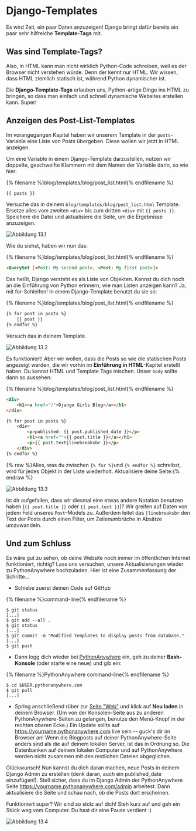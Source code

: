 # Django-Templates

Es wird Zeit, ein paar Daten anzuzeigen! Django bringt dafür bereits ein paar sehr hilfreiche **Template-Tags** mit.

## Was sind Template-Tags?

Also, in HTML kann man nicht wirklich Python-Code schreiben, weil es der Browser nicht verstehen würde. Denn der kennt nur HTML. Wir wissen, dass HTML ziemlich statisch ist, während Python dynamischer ist.

Die **Django-Template-Tags** erlauben uns, Python-artige Dinge ins HTML zu bringen, so dass man einfach und schnell dynamische Websites erstellen kann. Super!

## Anzeigen des Post-List-Templates

Im vorangegangen Kapitel haben wir unserem Template in der `posts`-Variable eine Liste von Posts übergeben. Diese wollen wir jetzt in HTML anzeigen.

Um eine Variable in einem Django-Template darzustellen, nutzen wir doppelte, geschweifte Klammern mit dem Namen der Variable darin, so wie hier:

{% filename %}blog/templates/blog/post_list.html{% endfilename %}

```html
{{ posts }}
```

Versuche das in deinem `blog/templates/blog/post_list.html` Template. Ersetze alles vom zweiten `<div>` bis zum dritten `<div>` mit `{{ posts }}`. Speichere die Datei und aktualisiere die Seite, um die Ergebnisse anzuzeigen.

![Abbildung 13.1](images/step1.png)

Wie du siehst, haben wir nun das:

{% filename %}blog/templates/blog/post_list.html{% endfilename %}

```html
<QuerySet [<Post: My second post>, <Post: My first post>]>
```

Das heißt, Django versteht es als Liste von Objekten. Kannst du dich noch an die Einführung von Python erinnern, wie man Listen anzeigen kann? Ja, mit for-Schleifen! In einem Django-Template benutzt du sie so:

{% filename %}blog/templates/blog/post_list.html{% endfilename %}

```html
{% for post in posts %}
    {{ post }}
{% endfor %}
```

Versuch das in deinem Template.

![Abbildung 13.2](images/step2.png)

Es funktioniert! Aber wir wollen, dass die Posts so wie die statischen Posts angezeigt werden, die wir vorhin im **Einführung in HTML**-Kapitel erstellt haben. Du kannst HTML und Template Tags mischen. Unser `body` sollte dann so aussehen:

{% filename %}blog/templates/blog/post_list.html{% endfilename %}

```html
<div>
    <h1><a href="/">Django Girls Blog</a></h1>
</div>

{% for post in posts %}
    <div>
        <p>published: {{ post.published_date }}</p>
        <h1><a href="">{{ post.title }}</a></h1>
        <p>{{ post.text|linebreaksbr }}</p>
    </div>
{% endfor %}
```

{% raw %}Alles, was du zwischen `{% for %}`und `{% endfor %}` schreibst, wird für jedes Objekt in der Liste wiederholt. Aktualisiere deine Seite:{% endraw %}

![Abbildung 13.3](images/step3.png)

Ist dir aufgefallen, dass wir diesmal eine etwas andere Notation benutzen haben (`{{ post.title }}` oder `{{ post.text }}`)? Wir greifen auf Daten von jedem Feld unseres `Post`-Models zu. Außerdem leitet das `|linebreaksbr` den Text der Posts durch einen Filter, um Zeilenumbrüche in Absätze umzuwandeln.

## Und zum Schluss

Es wäre gut zu sehen, ob deine Website noch immer im öffentlichen Internet funktioniert, richtig? Lass uns versuchen, unsere Aktualisierungen wieder zu PythonAnywhere hochzuladen. Hier ist eine Zusammenfassung der Schritte…

* Schiebe zuerst deinen Code auf GitHub

{% filename %}command-line{% endfilename %}

    $ git status
    [...]
    $ git add --all .
    $ git status
    [...]
    $ git commit -m "Modified templates to display posts from database."
    [...]
    $ git push
    

* Dann logg dich wieder bei [PythonAnywhere](https://www.pythonanywhere.com/consoles/) ein, geh zu deiner **Bash-Konsole** (oder starte eine neue) und gib ein:

{% filename %}PythonAnywhere command-line{% endfilename %}

    $ cd $USER.pythonanywhere.com
    $ git pull
    [...]
    

* Spring anschließend rüber zur [Seite "Web"](https://www.pythonanywhere.com/web_app_setup/) und klick auf **Neu laden** in deinem Browser. (Um von der Konsolen-Seite aus zu anderen PythonAnywhere-Seiten zu gelangen, benutze den Menü-Knopf in der rechten oberen Ecke.) Ein Update sollte auf https://yourname.pythonanywhere.com live sein -- guck's dir im Browser an! Wenn die Blogposts auf deiner PythonAnywhere-Seite anders sind als die auf deinem lokalen Server, ist das in Ordnung so. Die Datenbanken auf deinem lokalen Computer und auf PythonAnywhere werden nicht zusammen mit den restlichen Dateien abgeglichen.

Glückwunsch! Nun kannst du dich daran machen, neue Posts in deinem Django Admin zu erstellen (denk daran, auch ein published_date einzufügen!). Stell sicher, dass du im Django Admin der PythonAnywhere Seite https://yourname.pythonanywhere.com/admin arbeitest. Dann aktualisiere die Seite und schau nach, ob die Posts dort erscheinen.

Funktioniert super? Wir sind so stolz auf dich! Steh kurz auf und geh ein Stück weg vom Computer. Du hast dir eine Pause verdient :)

![Abbildung 13.4](images/donut.png)